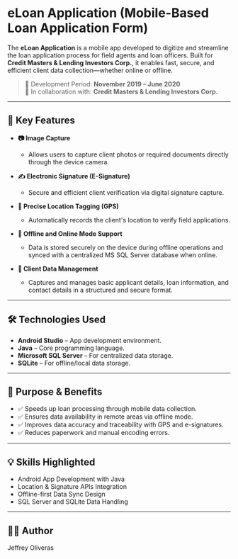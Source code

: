 # eLoan Application (Mobile-Based Loan Application Form)

The **eLoan Application** is a mobile app developed to digitize and streamline the loan application process for field agents and loan officers. Built for **Credit Masters & Lending Investors Corp.**, it enables fast, secure, and efficient client data collection—whether online or offline.

> 📅 Development Period: **November 2019 – June 2020**  
> 🏢 In collaboration with: **Credit Masters & Lending Investors Corp.**

---

## 📲 Key Features

- **📷 Image Capture**
  - Allows users to capture client photos or required documents directly through the device camera.

- **✍️ Electronic Signature (E-Signature)**
  - Secure and efficient client verification via digital signature capture.

- **📍 Precise Location Tagging (GPS)**
  - Automatically records the client's location to verify field applications.

- **📁 Offline and Online Mode Support**
  - Data is stored securely on the device during offline operations and synced with a centralized MS SQL Server database when online.

- **📄 Client Data Management**
  - Captures and manages basic applicant details, loan information, and contact details in a structured and secure format.

---

## 🛠 Technologies Used

- **Android Studio** – App development environment.
- **Java** – Core programming language.
- **Microsoft SQL Server** – For centralized data storage.
- **SQLite** – For offline/local data storage.

---

## 🎯 Purpose & Benefits

- ✅ Speeds up loan processing through mobile data collection.
- ✅ Ensures data availability in remote areas via offline mode.
- ✅ Improves data accuracy and traceability with GPS and e-signatures.
- ✅ Reduces paperwork and manual encoding errors.

---

## 💡 Skills Highlighted

- Android App Development with Java  
- Location & Signature APIs Integration  
- Offline-first Data Sync Design  
- SQL Server and SQLite Data Handling  

---

## 🧑‍💼 Author

Jeffrey Oliveras
